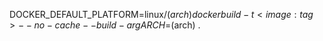 DOCKER_DEFAULT_PLATFORM=linux/$(arch) docker build -t <image:tag> --no-cache --build-arg ARCH=$(arch) .
